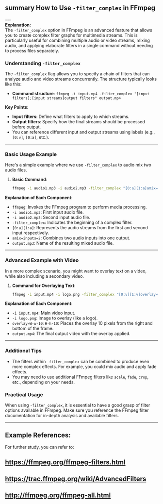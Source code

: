 ## summary How to Use `-filter_complex` in FFmpeg <br>
---<br>
**Explanation:**  
The `-filter_complex` option in FFmpeg is an advanced feature that allows you to create complex filter graphs for multimedia streams. This is particularly useful for combining multiple audio or video streams, mixing audio, and applying elaborate filters in a single command without needing to process files separately.

### Understanding `-filter_complex`
The `-filter_complex` flag allows you to specify a chain of filters that can analyze audio and video streams concurrently. The structure typically looks like this:

- **Command structure**: `ffmpeg -i input.mp4 -filter_complex "[input filters];[input streams]output filters" output.mp4`

**Key Points:**
- **Input filters**: Define what filters to apply to which streams.
- **Output filters**: Specify how the final streams should be processed before output.
- You can reference different input and output streams using labels (e.g., `[0:v]`, `[0:a]`, etc.).

---

### Basic Usage Example
Here's a simple example where we use `-filter_complex` to audio mix two audio files.

1. **Basic Command**:
   ```bash
   ffmpeg -i audio1.mp3 -i audio2.mp3 -filter_complex "[0:a][1:a]amix=inputs=2" output.mp3
   ```

**Explanation of Each Component**:
- `ffmpeg`: Invokes the FFmpeg program to perform media processing.
- `-i audio1.mp3`: First input audio file.
- `-i audio2.mp3`: Second input audio file.
- `-filter_complex`: Indicates the beginning of a complex filter.
- `[0:a][1:a]`: Represents the audio streams from the first and second input respectively.
- `amix=inputs=2`: Combines two audio inputs into one output.
- `output.mp3`: Name of the resulting mixed audio file.

---

### Advanced Example with Video
In a more complex scenario, you might want to overlay text on a video, while also including a secondary video.

1. **Command for Overlaying Text**:
   ```bash
   ffmpeg -i input.mp4 -i logo.png -filter_complex "[0:v][1:v]overlay=W-w-10:H-h-10" output.mp4
   ```

**Explanation of Each Component**:
- `-i input.mp4`: Main video input.
- `-i logo.png`: Image to overlay (like a logo).
- `overlay=W-w-10:H-h-10`: Places the overlay 10 pixels from the right and bottom of the frame.
- `output.mp4`: The final output video with the overlay applied.

---

### Additional Tips
- The filters within `-filter_complex` can be combined to produce even more complex effects. For example, you could mix audio and apply fade effects.
- You may need to use additional FFmpeg filters like `scale`, `fade`, `crop`, etc., depending on your needs.

### Practical Usage
When using `-filter_complex`, it is essential to have a good grasp of filter options available in FFmpeg. Make sure you reference the FFmpeg filter documentation for in-depth analysis and available filters.

---

## Example References:
For further study, you can refer to:
## https://ffmpeg.org/ffmpeg-filters.html
## https://trac.ffmpeg.org/wiki/AdvancedFilters
## http://ffmpeg.org/ffmpeg-all.html